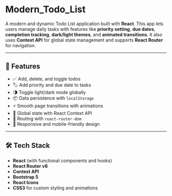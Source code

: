 # Modern_Todo_List


A modern and dynamic Todo List application built with **React**. This app lets users manage daily tasks with features like **priority setting**, **due dates**, **completion tracking**, **dark/light themes**, and **animated transitions**. It also uses **Context API** for global state management and supports **React Router** for navigation.

---

## 🚀 Features

- ✅ Add, delete, and toggle todos
- 🏷️ Add priority and due date to tasks
- 🌗 Toggle light/dark mode globally
- 📦 Data persistence with `localStorage`
- ⚡ Smooth page transitions with animations
- 🧠 Global state with React Context API
- 🧭 Routing with `react-router-dom`
- 📱 Responsive and mobile-friendly design

---

## 🛠️ Tech Stack

- **React** (with functional components and hooks)
- **React Router v6**
- **Context API**
- **Bootstrap 5**
- **React Icons**
- **CSS3** for custom styling and animations
